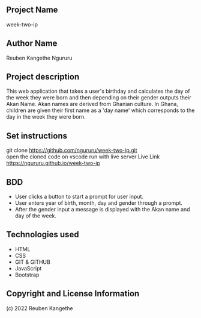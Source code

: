 ## Project Name
week-two-ip

## Author Name
Reuben Kangethe Ngururu

## Project description
This web application that takes a user's birthday and calculates the day of the week they were born and then depending on their gender outputs their Akan Name. Akan names are derived from Ghanian culture. In Ghana, children are given their first name as a 'day name' which corresponds to the day in the week they were born. 

## Set instructions
git clone https://github.com/ngururu/week-two-ip.git        
open the cloned code on vscode
run with live server
Live Link https://ngururu.github.io/week-two-ip

## BDD 
- User clicks a button to start a prompt for user input.
- User enters year of birth, month, day and gender through a prompt.
- After the gender input a message is displayed with the Akan name and day of the week.
         
## Technologies used
- HTML
- CSS
- GIT & GITHUB
- JavaScript
- Bootstrap

## Copyright and License Information
(c) 2022 Reuben Kangethe